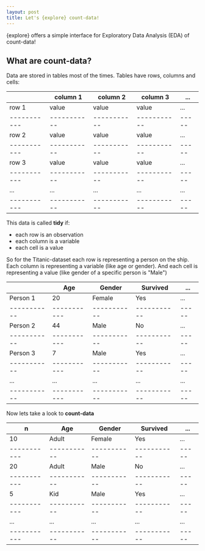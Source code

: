 ```yaml
---
layout: post
title: Let's {explore} count-data!
---
```


{explore} offers a simple interface for Exploratory Data Analysis (EDA) of count-data!

## What are count-data?

Data are stored in tables most of the times. Tables have rows, columns and cells:

|           | column 1  | column 2  | column 3  | ... |
|-----------|-----------|-----------|-----------|-----|
| row 1     | value     | value     | value     | ... |
|-----------|-----------|-----------|-----------|-----|
| row 2     | value     | value     | value     | ... |
|-----------|-----------|-----------|-----------|-----|
| row 3     | value     | value     | value     | ... |
|-----------|-----------|-----------|-----------|-----|
| ...       | ...       | ...       | ...       | ... |
|-----------|-----------|-----------|-----------|-----|

This data is called **tidy** if:

* each row is an observation
* each column is a variable
* each cell is a value

So for the Titanic-dataset each row is representing a person on the ship. 
Each column is representing a variable (like age or gender). And each cell is representing a value (like gender of a specific person is "Male")

|           | Age       | Gender    | Survived  | ... |
|-----------|-----------|-----------|-----------|-----|
| Person 1  | 20        | Female    | Yes       | ... |
|-----------|-----------|-----------|-----------|-----|
| Person 2  | 44        | Male      | No        | ... |
|-----------|-----------|-----------|-----------|-----|
| Person 3  | 7         | Male      | Yes       | ... |
|-----------|-----------|-----------|-----------|-----|
| ...       | ...       | ...       | ...       | ... |
|-----------|-----------|-----------|-----------|-----|


Now lets take a look to **count-data**

| n         | Age       | Gender    | Survived  | ... |
|-----------|-----------|-----------|-----------|-----|
| 10        | Adult     | Female    | Yes       | ... |
|-----------|-----------|-----------|-----------|-----|
| 20        | Adult     | Male      | No        | ... |
|-----------|-----------|-----------|-----------|-----|
| 5         | Kid       | Male      | Yes       | ... |
|-----------|-----------|-----------|-----------|-----|
| ...       | ...       | ...       | ...       | ... |
|-----------|-----------|-----------|-----------|-----|

